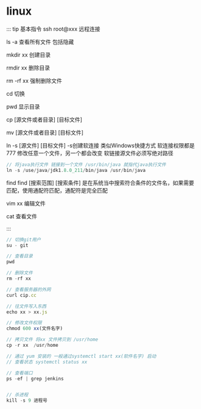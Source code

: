 # linux

::: tip 基本指令
ssh root@xxx  远程连接

ls -a 查看所有文件 包括隐藏

mkdir xx  创建目录

rmdir xx 删除目录

rm -rf xx 强制删除文件

cd 切换

pwd 显示目录

cp [源文件或者目录] [目标文件] 

mv [源文件或者目录] [目标文件]

ln -s [源文件] [目标文件] -s创建软连接  类似Windows快捷方式 软连接权限都是777 修改任意一个文件，另一个都会改变 软链接源文件必须写绝对路径
```js
// 将java执行文件 链接到一个文件 /usr/bin/java 就指代java执行文件
ln -s /use/java/jdk1.8.0_211/bin/java /usr/bin/java
```
find  find [搜索范围] [搜索条件] 是在系统当中搜索符合条件的文件名，如果需要匹配，使用通配符匹配，通配符是完全匹配

vim xx 编辑文件 

cat  查看文件


:::

```js
// 切换git用户
su - git 

// 查看目录
pwd

// 删除文件
rm -rf xx

// 查看服务器的外网
curl cip.cc

// 往文件写入东西
echo xx > xx.js

// 修改文件权限
chmod 600 xx(文件名字)

// 拷贝文件 将xx 文件拷贝到 /usr/home
cp -r xx  /usr/home

// 通过 yum 安装的 一般通过systemctl start xx(软件名字) 启动
// 查看状态 systemctl status xx

// 查看端口
ps -ef | grep jenkins


// 杀进程
kill -s 9 进程号
```
